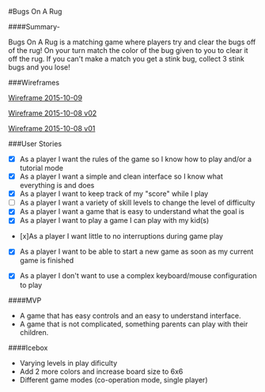 #Bugs On A Rug

####Summary- 

Bugs On A Rug is a matching game where players try and clear the bugs off of the rug!  On your turn match the color of the bug given to you to clear it off the rug.  If you can't make a match you get a stink bug, collect 3 stink bugs and you lose!

###Wireframes

[Wireframe 2015-10-09](https://raw.githubusercontent.com/matthewybutt/bugs_on_a_rug/master/assets/bugs_wireframe01_2015-10-09.jpg)

[Wireframe 2015-10-08 v02](https://raw.githubusercontent.com/matthewybutt/bugs_on_a_rug/master/assets/bugs_wireframe_2015-10-08_v02.jpg)

[Wireframe 2015-10-08 v01](https://raw.githubusercontent.com/matthewybutt/bugs_on_a_rug/master/assets/bugs_wireframe_2015-10-08_v01.jpg)

###User Stories
* [x] As a player I want the rules of the game so I know how to play and/or a tutorial mode
* [x] As a player I want a simple and clean interface so I know what everything is and does
* [x] As a player I want to keep track of my "score" while I play
* [ ] As a player I want a variety of skill levels to change the level of difficulty
* [x] As a player I want a game that is easy to understand what the goal is
* [x] As a player I want to play a game I can play with my kid(s)
* [x]As a player I want little to no interruptions during game play
* [x] As a player I want to be able to start a new game as soon as my current game is finished
* [x] As a player I don't want to use a complex keyboard/mouse configuration to play


####MVP
* A game that has easy controls and an easy to understand interface.  
* A game that is not complicated, something parents can play with their children.


####Icebox
* Varying levels in play dificulty
* Add 2 more colors and increase board size to 6x6
* Different game modes (co-operation mode, single player)